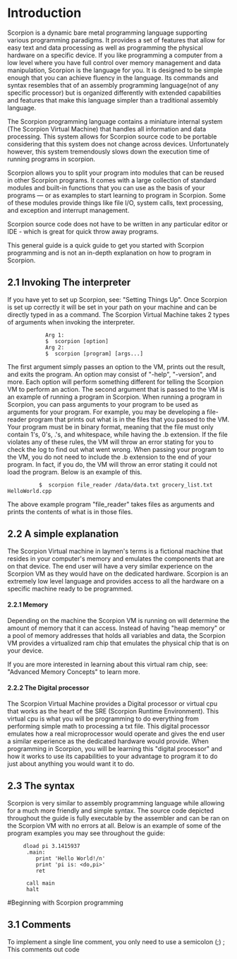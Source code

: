 # Introduction
Scorpion is a dynamic bare metal programming language supporting various programming paradigms. 
It provides a set of features that allow for easy text and data processing as well as programming the 
physical hardware on a specific device. If you like programming a computer from a low level where you 
have full control over memory management and data manipulation, Scorpion is the language for you. It is 
designed to be simple enough that you can achieve fluency in the language. Its commands and syntax 
resembles that of an assembly programming language(not of any specific processor) but is organized differently 
with extended capabilities and features that make this language simpler than a traditional assembly language.

The Scorpion programming language contains a miniature internal system (The Scorpion Virtual Machine) that handles 
all information and data processing. This system allows for Scorpion source code to be portable considering that 
this system does not change across devices. Unfortunately however, this system tremendously slows down the execution 
time of running programs in scorpion.

Scorpion allows you to split your program into modules that can be reused in other Scorpion programs. It comes with a 
large collection of standard modules and built-in functions that you can use as the basis of your programs — or as 
examples to start learning to program in Scorpion. Some of these modules provide things like file I/O, system calls, 
text processing, and exception and interrupt management.

Scorpion source code does not have to be written in any particular editor or IDE - which is great for quick throw away programs.

This general guide is a quick guide to get you started with Scorpion programming and is not an in-depth explanation on how to 
program in Scorpion.

## 2.1 Invoking The interpreter
If you have yet to set up Scorpion, see: "Setting Things Up". Once Scorpion is set up correctly it will be set in your path on your 
machine and can be directly typed in as a command. The Scorpion Virtual Machine takes 2 types of arguments when invoking the interpreter.

                Arg 1:
                $  scorpion [option]
                Arg 2:
                $  scorpion [program] [args...]

The first argument simply passes an option to the VM, prints out the result, and exits the program. An option may consist of "-help", 
"-version", and more. Each option will perform something different for telling the Scorpion VM to perform an action. The second argument 
that is passed to the VM is an example of running a program in Scorpion. When running a program in Scorpion, you can pass arguments 
to your program to be used as arguments for your program. For example, you may be developing a file-reader program that prints out what 
is in the files that you passed to the VM. Your program must be in binary format, meaning that the file must only contain 1's, 0's, .'s, and whitespace, while having the .b extension. If the file violates any of these rules, the VM will throw an error stating for you to check the log to find out what went wrong. When passing your program to the VM, you do not need to include the .b extension to the end of your program. In fact, if you do, the VM will throw an error stating it could not load the program. Below is an example of this.

              $  scorpion file_reader /data/data.txt grocery_list.txt HelloWorld.cpp
              
The above example program "file_reader" takes files as arguments and prints the contents of what is in those files.              

## 2.2 A simple explanation
The Scorpion Virtual machine in laymen's terms is a fictional machine that resides in your computer's memory and emulates the components 
that are on that device. The end user will have a very similar experience on the Scorpion VM as they would have on the dedicated hardware.
Scorpion is an extremely low level language and provides access to all the hardware on a specific machine ready to be programmed.

#### 2.2.1 Memory
Depending on the machine the Scorpion VM is running on will determine the amount of memory that it can access. Instead of having "heap memory" 
or a pool of memory addresses that holds all variables and data, the Scorpion VM provides a virtualized ram chip that emulates the physical chip 
that is on your device. 

If you are more interested in learning about this virtual ram chip, see: "Advanced Memory Concepts" to learn more.

#### 2.2.2 The Digital processor
The Scorpion Virtual Machine provides a Digital processor or virtual cpu that works as the heart of the SRE (Scorpion Runtime Environment). This virtual cpu is what you will be programming to do everything from performing simple math to processing a txt file. This digital processor emulates how a real microprocessor would operate and gives the end user a similar experience as the dedicated hardware would provide. When programming in Scorpion, you will be learning this "digital processor" and how it works to use its capabilities to your advantage to program it to do just about anything you would want it to do.

## 2.3 The syntax
Scorpion is very similar to assembly programming language while allowing for a much more friendly and simple syntax. The source code depicted throughout the guide is fully executable by the assembler and can be ran on the Scorpion VM with no errors at all. Below is an example of some of the program examples you may see throughout the guide:

         dload pi 3.1415937
          .main:
             print 'Hello World!/n' 
             print 'pi is: <do,pi>'
             ret

          call main
          halt
#Beginning with Scorpion programming

## 3.1 Comments
To implement a single line comment, you only need to use a semicolon (;)
; This comments out code
